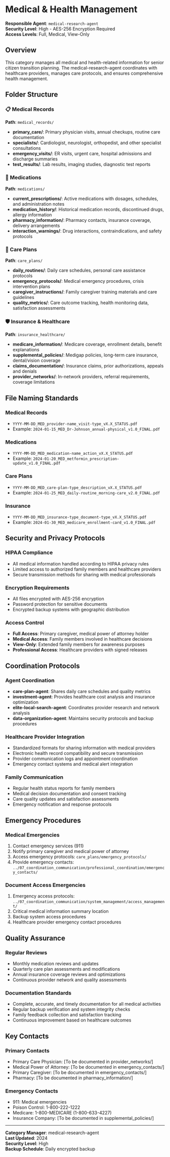 # Medical & Health Management

**Responsible Agent**: `medical-research-agent`  
**Security Level**: High - AES-256 Encryption Required  
**Access Levels**: Full, Medical, View-Only

## Overview
This category manages all medical and health-related information for senior citizen transition planning. The medical-research-agent coordinates with healthcare providers, manages care protocols, and ensures comprehensive health management.

## Folder Structure

### 📋 Medical Records
**Path**: `medical_records/`
- **primary_care/**: Primary physician visits, annual checkups, routine care documentation
- **specialists/**: Cardiologist, neurologist, orthopedist, and other specialist consultations  
- **emergency_visits/**: ER visits, urgent care, hospital admissions and discharge summaries
- **test_results/**: Lab results, imaging studies, diagnostic test reports

### 💊 Medications  
**Path**: `medications/`
- **current_prescriptions/**: Active medications with dosages, schedules, and administration notes
- **medication_history/**: Historical medication records, discontinued drugs, allergy information
- **pharmacy_information/**: Pharmacy contacts, insurance coverage, delivery arrangements
- **interaction_warnings/**: Drug interactions, contraindications, and safety protocols

### 🏥 Care Plans
**Path**: `care_plans/`
- **daily_routines/**: Daily care schedules, personal care assistance protocols
- **emergency_protocols/**: Medical emergency procedures, crisis intervention plans
- **caregiver_instructions/**: Family caregiver training materials and care guidelines
- **quality_metrics/**: Care outcome tracking, health monitoring data, satisfaction assessments

### 🛡️ Insurance & Healthcare
**Path**: `insurance_healthcare/`
- **medicare_information/**: Medicare coverage, enrollment details, benefit explanations
- **supplemental_policies/**: Medigap policies, long-term care insurance, dental/vision coverage
- **claims_documentation/**: Insurance claims, prior authorizations, appeals and denials
- **provider_networks/**: In-network providers, referral requirements, coverage limitations

## File Naming Standards

### Medical Records
- `YYYY-MM-DD_MED_provider-name_visit-type_vX.X_STATUS.pdf`
- Example: `2024-01-15_MED_Dr-Johnson_annual-physical_v1.0_FINAL.pdf`

### Medications
- `YYYY-MM-DD_MED_medication-name_action_vX.X_STATUS.pdf`
- Example: `2024-01-20_MED_metformin_prescription-update_v1.0_FINAL.pdf`

### Care Plans  
- `YYYY-MM-DD_MED_care-plan-type_description_vX.X_STATUS.pdf`
- Example: `2024-01-25_MED_daily-routine_morning-care_v2.0_FINAL.pdf`

### Insurance
- `YYYY-MM-DD_MED_insurance-type_document-type_vX.X_STATUS.pdf`
- Example: `2024-01-30_MED_medicare_enrollment-card_v1.0_FINAL.pdf`

## Security and Privacy Protocols

### HIPAA Compliance
- All medical information handled according to HIPAA privacy rules
- Limited access to authorized family members and healthcare providers
- Secure transmission methods for sharing with medical professionals

### Encryption Requirements
- All files encrypted with AES-256 encryption
- Password protection for sensitive documents
- Encrypted backup systems with geographic distribution

### Access Control
- **Full Access**: Primary caregiver, medical power of attorney holder
- **Medical Access**: Family members involved in healthcare decisions
- **View-Only**: Extended family members for awareness purposes
- **Professional Access**: Healthcare providers with signed releases

## Coordination Protocols

### Agent Coordination
- **care-plan-agent**: Shares daily care schedules and quality metrics
- **investment-agent**: Provides healthcare cost analysis and insurance optimization
- **elite-local-search-agent**: Coordinates provider research and network analysis
- **data-organization-agent**: Maintains security protocols and backup procedures

### Healthcare Provider Integration
- Standardized formats for sharing information with medical providers
- Electronic health record compatibility and secure transmission
- Provider communication logs and appointment coordination
- Emergency contact systems and medical alert integration

### Family Communication
- Regular health status reports for family members
- Medical decision documentation and consent tracking
- Care quality updates and satisfaction assessments
- Emergency notification and response protocols

## Emergency Procedures

### Medical Emergencies
1. Contact emergency services (911)
2. Notify primary caregiver and medical power of attorney
3. Access emergency protocols: `care_plans/emergency_protocols/`
4. Provide emergency contacts: `../07_coordination_communication/professional_coordination/emergency_contacts/`

### Document Access Emergencies
1. Emergency access protocols: `../07_coordination_communication/system_management/access_management/`
2. Critical medical information summary location
3. Backup system access procedures
4. Healthcare provider emergency contact procedures

## Quality Assurance

### Regular Reviews
- Monthly medication reviews and updates
- Quarterly care plan assessments and modifications
- Annual insurance coverage reviews and optimizations
- Continuous provider network and quality assessments

### Documentation Standards
- Complete, accurate, and timely documentation for all medical activities
- Regular backup verification and system integrity checks
- Family feedback collection and satisfaction tracking
- Continuous improvement based on healthcare outcomes

## Key Contacts

### Primary Contacts
- Primary Care Physician: [To be documented in provider_networks/]
- Medical Power of Attorney: [To be documented in emergency_contacts/]
- Primary Caregiver: [To be documented in emergency_contacts/]
- Pharmacy: [To be documented in pharmacy_information/]

### Emergency Contacts
- 911: Medical emergencies
- Poison Control: 1-800-222-1222
- Medicare: 1-800-MEDICARE (1-800-633-4227)
- Insurance Company: [To be documented in supplemental_policies/]

---

**Category Manager**: medical-research-agent  
**Last Updated**: 2024  
**Security Level**: High  
**Backup Schedule**: Daily encrypted backup
